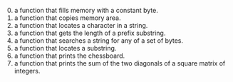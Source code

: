 0) a function that fills memory with a constant byte.
1) a function that copies memory area.
2) a function that locates a character in a string.
3) a function that gets the length of a prefix substring.
4) a function that searches a string for any of a set of bytes.
5) a function that locates a substring.
6) a function that prints the chessboard.
7) a function that prints the sum of the two diagonals of a square matrix of integers.

